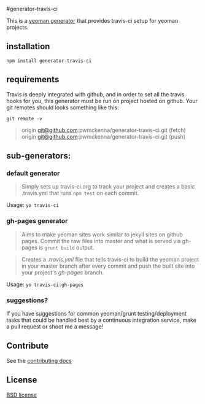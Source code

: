 #generator-travis-ci

This is a [yeoman generator](https://github.com/yeoman/generator) that provides travis-ci setup for yeoman projects.

## installation

`npm install generator-travis-ci`

## requirements

Travis is deeply integrated with github, and in order to set all the travis hooks for you, this generator must be run on project hosted on github. Your git remotes should looks something like this:

`git remote -v`
> origin  git@github.com:pwmckenna/generator-travis-ci.git (fetch)  
> origin	git@github.com:pwmckenna/generator-travis-ci.git (push)

## sub-generators:

### default generator

> Simply sets up travis-ci.org to track your project and creates a basic .travis.yml that runs `npm test` on each commit.

Usage: `yo travis-ci`

### gh-pages generator

> Aims to make yeoman sites work similar to jekyll sites on github pages. Commit the raw files into master and what is served via gh-pages is `grunt build` output.

> Creates a *.travis.yml* file that tells travis-ci to build the yeoman project in your master branch after every commit and push the built site into your project's *gh-pages* branch.

Usage: `yo travis-ci:gh-pages`

### suggestions?

If you have suggestions for common yeoman/grunt testing/deployment tasks that could be handled best by a continuous integration service, make a pull request or shoot me a message!

## Contribute

See the [contributing docs](https://github.com/yeoman/yeoman/blob/master/contributing.md)


## License

[BSD license](http://opensource.org/licenses/bsd-license.php)

